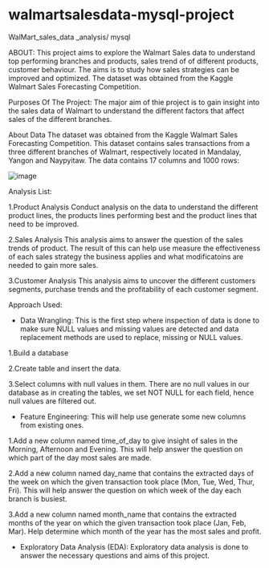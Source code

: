  # walmartsalesdata-mysql-project
 
WalMart_sales_data _analysis/ mysql

ABOUT:
This project aims to explore the Walmart Sales data to understand top performing branches and products, sales trend of of different products, customer behaviour. The aims is to study how sales strategies can be improved and optimized. The dataset was obtained from the Kaggle Walmart Sales Forecasting Competition.

Purposes Of The Project:
The major aim of thie project is to gain insight into the sales data of Walmart to understand the different factors that affect sales of the different branches.

About Data
The dataset was obtained from the Kaggle Walmart Sales Forecasting Competition. This dataset contains sales transactions from a three different branches of Walmart, respectively located in Mandalay, Yangon and Naypyitaw. The data contains 17 columns and 1000 rows:

![image](https://github.com/AjjappaHC/walmartsalesdata-mysql-project/assets/174999010/43eca288-5e0d-4b58-9ace-ca20ed0cf474)

Analysis List: 

1.Product Analysis
Conduct analysis on the data to understand the different product lines, the products lines performing best and the product lines that need to be improved.

2.Sales Analysis
This analysis aims to answer the question of the sales trends of product. The result of this can help use measure the effectiveness of each sales strategy the business applies and what modificatoins are needed to gain more sales.

3.Customer Analysis
This analysis aims to uncover the different customers segments, purchase trends and the profitability of each customer segment.

Approach Used:

* Data Wrangling: This is the first step where inspection of data is done to make sure NULL values and missing values are detected and data replacement methods are used to replace, missing or NULL values.
  
1.Build a database

2.Create table and insert the data.

3.Select columns with null values in them. There are no null values in our database as in creating the tables, we set NOT NULL for each field, hence null values are filtered out.
  
* Feature Engineering: This will help use generate some new columns from existing ones.
  
1.Add a new column named time_of_day to give insight of sales in the Morning, Afternoon and Evening. This will help answer the question on which part of the day most sales are made.

2.Add a new column named day_name that contains the extracted days of the week on which the given transaction took place (Mon, Tue, Wed, Thur, Fri). This will help answer the question on which week of the day each branch is busiest.

3.Add a new column named month_name that contains the extracted months of the year on which the given transaction took place (Jan, Feb, Mar). Help determine which month of the year has the most sales and profit.
  
* Exploratory Data Analysis (EDA): Exploratory data analysis is done to answer the necessary questions and aims of this project.
